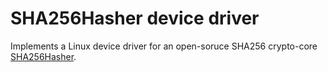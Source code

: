 # SHA256Hasher device driver

Implements a Linux device driver for an open-soruce SHA256 crypto-core [SHA256Hasher](https://github.com/Goshik92/SHA256Hasher.git).